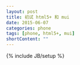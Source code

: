 ```yaml
---
layout: post
title: 初试 html5+ 和 mui
date: 2015-06-07
categories: phone
tags: [phone, html5+, mui]
shortContent: ""
---
```

{% include JB/setup %}